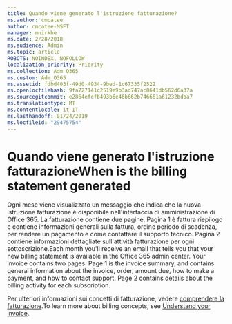 ```yaml
---
title: Quando viene generato l'istruzione fatturazione?
ms.author: cmcatee
author: cmcatee-MSFT
manager: mnirkhe
ms.date: 2/28/2018
ms.audience: Admin
ms.topic: article
ROBOTS: NOINDEX, NOFOLLOW
localization_priority: Priority
ms.collection: Adm_O365
ms.custom: Adm_O365
ms.assetid: fdbd403f-49d0-4934-9bed-1c67335f2522
ms.openlocfilehash: 9fa727141c2519e9b3ad747ac8641db562d6a37a
ms.sourcegitcommit: e2864efcfb493b6e46b662b746661a61232bdba7
ms.translationtype: MT
ms.contentlocale: it-IT
ms.lasthandoff: 01/24/2019
ms.locfileid: "29475754"
---
```

# <a name="when-is-the-billing-statement-generated"></a><span data-ttu-id="03258-102">Quando viene generato l'istruzione fatturazione</span><span class="sxs-lookup"><span data-stu-id="03258-102">When is the billing statement generated</span></span>

<span data-ttu-id="03258-p101">Ogni mese viene visualizzato un messaggio che indica che la nuova istruzione fatturazione è disponibile nell'interfaccia di amministrazione di Office 365. La fatturazione contiene due pagine. Pagina 1 è fattura riepilogo e contiene informazioni generali sulla fattura, ordine periodo di scadenza, per rendere un pagamento e come contattare il supporto tecnico. Pagina 2 contiene informazioni dettagliate sull'attività fatturazione per ogni sottoscrizione.</span><span class="sxs-lookup"><span data-stu-id="03258-p101">Each month you'll receive an email that tells you that your new billing statement is available in the Office 365 admin center. Your invoice contains two pages. Page 1 is the invoice summary, and contains general information about the invoice, order, amount due, how to make a payment, and how to contact support. Page 2 contains details about the billing activity for each subscription.</span></span>
  
<span data-ttu-id="03258-107">Per ulteriori informazioni sui concetti di fatturazione, vedere [comprendere la fatturazione](https://support.office.com/article/0724b428-fb59-4962-8c37-6674166d7507).</span><span class="sxs-lookup"><span data-stu-id="03258-107">To learn more about billing concepts, see [Understand your invoice](https://support.office.com/article/0724b428-fb59-4962-8c37-6674166d7507).</span></span>
  

